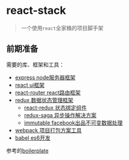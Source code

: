 # react-stack

> 一个使用`react`全家桶的项目脚手架

## 前期准备

需要的库、框架和工具：

- [express node服务器框架](http://www.expressjs.com.cn/)
- [react ui框架](https://reactjs.org/)
- [react-router react路由框架](https://reacttraining.com/react-router/web/example/basic)
- [redux 数据状态管理框架](https://redux.js.org/)
    - [react-redux 状态绑定组件](https://react-redux.js.org/)
    - [redux-saga 异步操作解决方案](https://redux-saga.js.org/docs/introduction/BeginnerTutorial.html)
    - [immutable facebook出品不可变数据处理](http://facebook.github.io/immutable-js/)
- [webpack 项目打包方案工具](https://webpack.js.org/)
- [babel es6开发](https://babel.docschina.org/docs/en/)

参考的[boilerplate](https://github.com/react-boilerplate/react-boilerplate)
